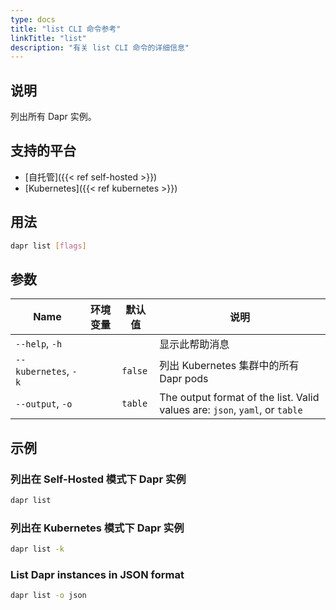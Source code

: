 ```yaml
---
type: docs
title: "list CLI 命令参考"
linkTitle: "list"
description: "有关 list CLI 命令的详细信息"
---
```


## 说明

列出所有 Dapr 实例。

## 支持的平台

- [自托管]({{< ref self-hosted >}})
- [Kubernetes]({{< ref kubernetes >}})

## 用法
```bash
dapr list [flags]
```

## 参数

| Name                 | 环境变量 | 默认值     | 说明                                                                          |
| -------------------- | ---- | ------- | --------------------------------------------------------------------------- |
| `--help`, `-h`       |      |         | 显示此帮助消息                                                                     |
| `--kubernetes`, `-k` |      | `false` | 列出 Kubernetes 集群中的所有 Dapr pods                                              |
| `--output`, `-o`     |      | `table` | The output format of the list. Valid values are: `json`, `yaml`, or `table` |

## 示例

### 列出在 Self-Hosted 模式下 Dapr 实例
```bash
dapr list
```

### 列出在 Kubernetes 模式下 Dapr 实例
```bash
dapr list -k
```

### List Dapr instances in JSON format
```bash
dapr list -o json
```
